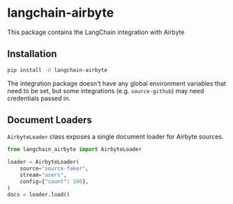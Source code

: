 # langchain-airbyte

This package contains the LangChain integration with Airbyte

## Installation

```bash
pip install -U langchain-airbyte
```

The integration package doesn't have any global environment variables that need to be
set, but some integrations (e.g. `source-github`) may need credentials passed in.

## Document Loaders

`AirbyteLoader` class exposes a single document loader for Airbyte sources.

```python
from langchain_airbyte import AirbyteLoader

loader = AirbyteLoader(
    source="source-faker",
    stream="users",
    config={"count": 100},
)
docs = loader.load()
```
